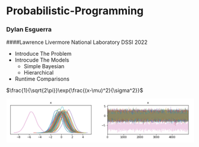 # Probabilistic-Programming
### Dylan Esguerra 
####Lawrence Livermore National Laboratory DSSI 2022


- Introduce The Problem 
- Introcude The Models 
    - Simple Bayesian 
    - Hierarchical 
- Runtime Comparisons 


$\frac{1}{\sqrt{2\pi}}\exp{\frac{(x-\mu)^2}{\sigma^2}}$


![My Image](Blog/trace_test.png)

